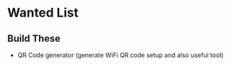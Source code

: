 # Wanted List

## Build These

- QR Code generator (generate WiFi QR code setup and also useful tool)
